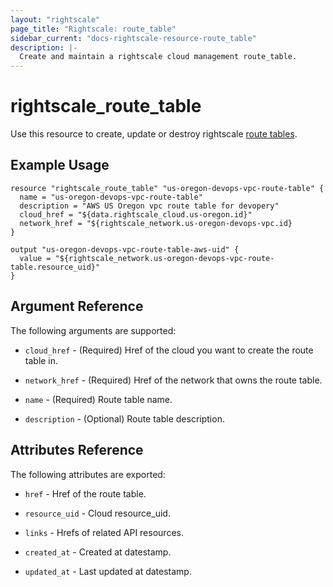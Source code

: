 ```yaml
---
layout: "rightscale"
page_title: "Rightscale: route_table"
sidebar_current: "docs-rightscale-resource-route_table"
description: |-
  Create and maintain a rightscale cloud management route_table.
---
```


# rightscale_route_table

Use this resource to create, update or destroy rightscale [route tables](http://reference.rightscale.com/api1.5/resources/ResourceRouteTables.html).

## Example Usage

```hcl
resource "rightscale_route_table" "us-oregon-devops-vpc-route-table" {
  name = "us-oregon-devops-vpc-route-table"
  description = "AWS US Oregon vpc route table for devopery"
  cloud_href = "${data.rightscale_cloud.us-oregon.id}"
  network_href = "${rightscale_network.us-oregon-devops-vpc.id}
}

output "us-oregon-devops-vpc-route-table-aws-uid" {
  value = "${rightscale_network.us-oregon-devops-vpc-route-table.resource_uid}"
}
```

## Argument Reference

The following arguments are supported:

* `cloud_href` - (Required) Href of the cloud you want to create the route table in.

* `network_href` - (Required) Href of the network that owns the route table.

* `name` - (Required) Route table name.

* `description` - (Optional) Route table description.

## Attributes Reference

The following attributes are exported:

* `href` - Href of the route table.

* `resource_uid` - Cloud resource_uid.

* `links` - Hrefs of related API resources.

* `created_at` - Created at datestamp.

* `updated_at` - Last updated at datestamp.